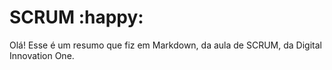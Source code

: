 # SCRUM :happy:

Olá! Esse é um resumo que fiz em Markdown, da aula de SCRUM, da Digital Innovation One.

